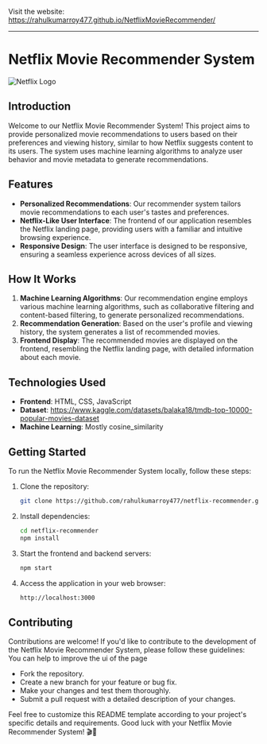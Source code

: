 Visit the website: https://rahulkumarroy477.github.io/NetflixMovieRecommender/



---

# Netflix Movie Recommender System

![Netflix Logo](https://upload.wikimedia.org/wikipedia/commons/thumb/0/08/Netflix_2015_logo.svg/320px-Netflix_2015_logo.svg.png)

## Introduction

Welcome to our Netflix Movie Recommender System! This project aims to provide personalized movie recommendations to users based on their preferences and viewing history, similar to how Netflix suggests content to its users. The system uses machine learning algorithms to analyze user behavior and movie metadata to generate recommendations.

## Features

- **Personalized Recommendations**: Our recommender system tailors movie recommendations to each user's tastes and preferences.
- **Netflix-Like User Interface**: The frontend of our application resembles the Netflix landing page, providing users with a familiar and intuitive browsing experience.
- **Responsive Design**: The user interface is designed to be responsive, ensuring a seamless experience across devices of all sizes.

## How It Works
1. **Machine Learning Algorithms**: Our recommendation engine employs various machine learning algorithms, such as collaborative filtering and content-based filtering, to generate personalized recommendations.
2. **Recommendation Generation**: Based on the user's profile and viewing history, the system generates a list of recommended movies.
3. **Frontend Display**: The recommended movies are displayed on the frontend, resembling the Netflix landing page, with detailed information about each movie.

## Technologies Used

- **Frontend**: HTML, CSS, JavaScript
- **Dataset**: https://www.kaggle.com/datasets/balaka18/tmdb-top-10000-popular-movies-dataset
- **Machine Learning**: Mostly cosine_similarity

## Getting Started

To run the Netflix Movie Recommender System locally, follow these steps:

1. Clone the repository:

   ```bash
   git clone https://github.com/rahulkumarroy477/netflix-recommender.git
   ```

2. Install dependencies:

   ```bash
   cd netflix-recommender
   npm install
   ```

3. Start the frontend and backend servers:

   ```bash
   npm start
   ```

4. Access the application in your web browser:

   ```bash
   http://localhost:3000
   ```

## Contributing

Contributions are welcome! If you'd like to contribute to the development of the Netflix Movie Recommender System, please follow these guidelines:
You can help to improve the ui of the page

- Fork the repository.
- Create a new branch for your feature or bug fix.
- Make your changes and test them thoroughly.
- Submit a pull request with a detailed description of your changes.



Feel free to customize this README template according to your project's specific details and requirements. Good luck with your Netflix Movie Recommender System! 🎬🍿
